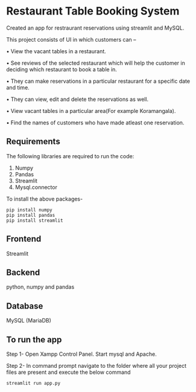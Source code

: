 # Restaurant Table Booking System

Created an app for restraurant reservations using streamlit and MySQL.

This project consists of UI in which customers can –

• View the vacant tables in a restaurant.

• See reviews of the selected restaurant which will help the customer in deciding which restaurant to book a table in.

• They can make reservations in a particular restaurant for a specific date and time.

• They can view, edit and delete the reservations as well.

• View vacant tables in a particular area(For example Koramangala).

• Find the names of customers who have made atleast one reservation.

## Requirements

The following libraries are required to run the code:

1. Numpy
2. Pandas
3. Streamlit
4. Mysql.connector

To install the above packages-

    pip install numpy
    pip install pandas
    pip install streamlit

## Frontend

Streamlit

## Backend

python, numpy and pandas

## Database

MySQL (MariaDB)

## To run the app

Step 1-
Open Xampp Control Panel. Start mysql and Apache.

Step 2- In command prompt navigate to the folder where all your project files are present and execute the below command

    streamlit run app.py
